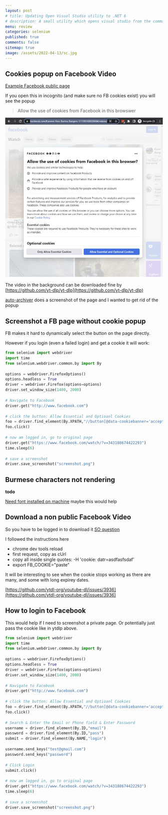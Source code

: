 ```yaml
---
layout: post
# title: Updating Open Visual Studio utility to .NET 6 
# description: A small utility which opens visual studio from the command shell looking for a `.sln` file in the current directory. Updating to .NET6
menu: review
categories: selenium
published: true 
comments: false     
sitemap: true
image: /assets/2022-04-13/sc.jpg
---
```

<!-- [![alt text](/assets/2022-03-09/vsc.jpg "desktop"){:width="500px"}](/assets/2022-03-09/vsc.jpg) -->
<!-- [![alt text](/assets/2022-03-10/down.jpg "desktop")](/assets/2022-03-10/down.jpg) -->

## Cookies popup on Facebook Video

[Example Facebook public page](https://www.facebook.com/Karenni-Free-Burma-Rangers-111193108038684/videos/343188674422293/)

If you open this in incognito (and make sure no FB cookies exist) you will see the popup

> Allow the use of cookies from Facebook in this browswer


[![alt text](/assets/2022-04-20/cook.jpg "desktop")](/assets/2022-04-20/cook.jpg)


The video in the background can be downloaded fine by [https://github.com/yt-dlp/yt-dlp](https://github.com/yt-dlp/yt-dlp)

[auto-archiver]() does a screenshot of the page and I wanted to get rid of the popup

## Screenshot a FB page without cookie popup 

FB makes it hard to dynamically select the button on the page directly.  

However if you login (even a failed login) and get a cookie it will work:

```py
from selenium import webdriver
import time
from selenium.webdriver.common.by import By

options = webdriver.FirefoxOptions()
options.headless = True
driver = webdriver.Firefox(options=options)
driver.set_window_size(1400, 2000)

# Navigate to Facebook
driver.get("http://www.facebook.com")

# click the button: Allow Essential and Optioanl Cookies
foo = driver.find_element(By.XPATH,"//button[@data-cookiebanner='accept_only_essential_button']")
foo.click()

# now am logged in, go to original page
driver.get("https://www.facebook.com/watch/?v=343188674422293")
time.sleep(6)

# save a screenshot
driver.save_screenshot("screenshot.png")
```

## Burmese characters not rendering

**todo**

[Need font installed on machine](https://stackoverflow.com/questions/36490461/selenium-firefoxdriver-gettext-utf-8-encoding) maybe this would help


## Download a non public Facebook Video

So you have to be logged in to download it [SO question](https://webapps.stackexchange.com/questions/58690/how-can-i-download-non-public-facebook-video/92332)

I followed the instructions here

- chrome dev tools reload
- first request, copy as cUrl
- copy all inside single quotes: -H 'cookie: datr=asdfasfsdaf'
- export FB_COOKIE="paste"

It will be interesting to see when the cookie stops working as there are many, and some with long expirey dates.


[https://github.com/ytdl-org/youtube-dl/issues/3936](https://github.com/ytdl-org/youtube-dl/issues/3936)

## How to login to Facebook

This would help if I need to screenshot a private page. Or potentially just pass the cookie like in ytdlp above.

```py
from selenium import webdriver
import time
from selenium.webdriver.common.by import By

options = webdriver.FirefoxOptions()
options.headless = True
driver = webdriver.Firefox(options=options)
driver.set_window_size(1400, 2000)

# Navigate to Facebook
driver.get("http://www.facebook.com")

# click the button: Allow Essential and Optioanl Cookies
foo = driver.find_element(By.XPATH,"//button[@data-cookiebanner='accept_only_essential_button']")
foo.click()

# Search & Enter the Email or Phone field & Enter Password
username = driver.find_element(By.ID,"email")
password = driver.find_element(By.ID,"pass")
submit = driver.find_element(By.NAME,"login")

username.send_keys("test@gmail.com")
password.send_keys("password")

# Click Login
submit.click()

# now am logged in, go to original page
driver.get("https://www.facebook.com/watch/?v=343188674422293")
time.sleep(6)

# save a screenshot
driver.save_screenshot("screenshot.png")
```

